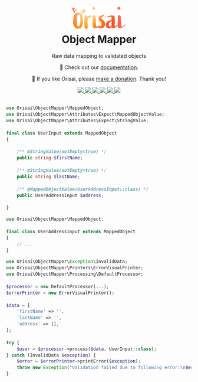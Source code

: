 <h1 align="center">
	<img src="https://github.com/orisai/.github/blob/main/images/repo_title.png?raw=true" alt="Orisai"/>
	<br/>
	Object Mapper
</h1>

<p align="center">
    Raw data mapping to validated objects
</p>

<p align="center">
	📄 Check out our <a href="docs/README.md">documentation</a>.
</p>

<p align="center">
	💸 If you like Orisai, please <a href="https://orisai.dev/sponsor">make a donation</a>. Thank you!
</p>

<p align="center">
	<a href="https://github.com/orisai/object-mapper/actions?query=workflow%3Aci">
		<img src="https://github.com/orisai/object-mapper/workflows/ci/badge.svg">
	</a>
	<a href="https://coveralls.io/r/orisai/object-mapper">
		<img src="https://badgen.net/coveralls/c/github/orisai/object-mapper/v1.x?cache=300">
	</a>
	<a href="https://dashboard.stryker-mutator.io/reports/github.com/orisai/object-mapper/v1.x">
		<img src="https://badge.stryker-mutator.io/github.com/orisai/object-mapper/v1.x">
	</a>
	<a href="https://packagist.org/packages/orisai/object-mapper">
		<img src="https://badgen.net/packagist/dt/orisai/object-mapper?cache=3600">
	</a>
	<a href="https://packagist.org/packages/orisai/object-mapper">
		<img src="https://badgen.net/packagist/v/orisai/object-mapper?cache=3600">
	</a>
	<a href="https://choosealicense.com/licenses/mpl-2.0/">
		<img src="https://badgen.net/badge/license/MPL-2.0/blue?cache=3600">
	</a>
<p>

##

```php
use Orisai\ObjectMapper\MappedObject;
use Orisai\ObjectMapper\Attributes\Expect\MappedObjectValue;
use Orisai\ObjectMapper\Attributes\Expect\StringValue;

final class UserInput extends MappedObject
{

	/** @StringValue(notEmpty=true) */
	public string $firstName;

	/** @StringValue(notEmpty=true) */
	public string $lastName;

	/** @MappedObjectValue(UserAddressInput::class) */
	public UserAddressInput $address;

}
```

```php
use Orisai\ObjectMapper\MappedObject;

final class UserAddressInput extends MappedObject
{
	// ...
}
```

```php
use Orisai\ObjectMapper\Exception\InvalidData;
use Orisai\ObjectMapper\Printers\ErrorVisualPrinter;
use Orisai\ObjectMapper\Processing\DefaultProcessor;

$processor = new DefaultProcessor(...);
$errorPrinter = new ErrorVisualPrinter();

$data = [
	'firstName' => '',
	'lastName' => '',
	'address' => [],
];

try {
	$user = $processor->process($data, UserInput::class);
} catch (InvalidData $exception) {
	$error = $errorPrinter->printError($exception);
	throw new Exception("Validation failed due to following error:\n$error");
}
```
